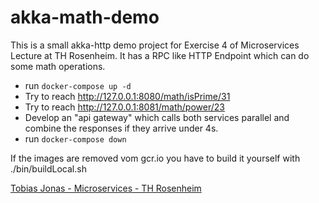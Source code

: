 # akka-math-demo

This is a small akka-http demo project for Exercise 4 of Microservices Lecture at TH Rosenheim. It has a RPC like HTTP Endpoint which can do some math operations.

- run `docker-compose up -d`
- Try to reach http://127.0.0.1:8080/math/isPrime/31 
- Try to reach http://127.0.0.1:8081/math/power/23
- Develop an "api gateway" which calls both services parallel and combine the responses if they arrive under 4s.
- run `docker-compose down`

If the images are removed vom gcr.io you have to build it yourself with ./bin/buildLocal.sh

[Tobias Jonas - Microservices - TH Rosenheim](https://innFactory.de)